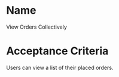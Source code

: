 # Name
View Orders Collectively  

# Acceptance Criteria
Users can view a list of their placed orders.  
